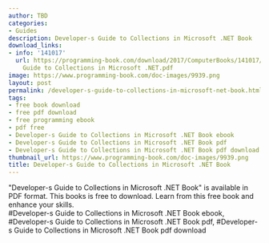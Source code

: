 ```yaml
---
author: TBD
categories:
- Guides
description: Developer-s Guide to Collections in Microsoft .NET Book
download_links:
- info: '141017'
  url: https://programming-book.com/download/2017/ComputerBooks/141017/Developer-s
    Guide to Collections in Microsoft .NET.pdf
image: https://www.programming-book.com/doc-images/9939.png
layout: post
permalink: /developer-s-guide-to-collections-in-microsoft-net-book.html
tags:
- free book download
- free pdf download
- free programming ebook
- pdf free
- Developer-s Guide to Collections in Microsoft .NET Book ebook
- Developer-s Guide to Collections in Microsoft .NET Book pdf
- Developer-s Guide to Collections in Microsoft .NET Book pdf download
thumbnail_url: https://www.programming-book.com/doc-images/9939.png
title: Developer-s Guide to Collections in Microsoft .NET Book
---
```


 
<div class="item-desc text-justify">
  "Developer-s Guide to Collections in Microsoft .NET Book" is available in PDF format. This books is free to download. Learn from this free book and enhance your skills.
  <br>
  #Developer-s Guide to Collections in Microsoft .NET Book ebook, #Developer-s Guide to Collections in Microsoft .NET Book pdf, #Developer-s Guide to Collections in Microsoft .NET Book pdf download
</div>